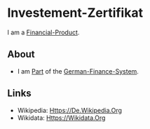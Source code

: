 # Investement-Zertifikat

I am a [Financial-Product](130000027.md).

## About

- I am [Part](60084.md) of the [German-Finance-System](8040001.md).

## Links

- Wikipedia: [Https://De.Wikipedia.Org](https://de.wikipedia.org/wiki/Investmentzertifikat)
- Wikidata: [Https://Wikidata.Org](https://wikidata.org/wiki/Q9188237)

